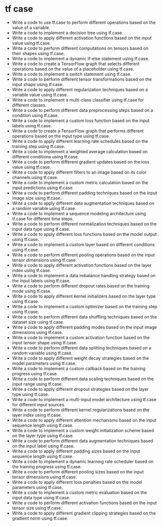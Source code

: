 # tf case

- Write a code to use tf.case to perform different operations based on the value of a variable.
- Write a code to implement a decision tree using tf.case.
- Write a code to apply different activation functions based on the input value using tf.case.
- Write a code to perform different computations on tensors based on their shapes using tf.case.
- Write a code to implement a dynamic if-else statement using tf.case.
- Write a code to create a TensorFlow graph that selects different operations based on the value of a placeholder using tf.case.
- Write a code to implement a switch statement using tf.case.
- Write a code to perform different tensor transformations based on the input shape using tf.case.
- Write a code to apply different regularization techniques based on a variable value using tf.case.
- Write a code to implement a multi-class classifier using tf.case for different classes.
- Write a code to perform different data preprocessing steps based on a condition using tf.case.
- Write a code to implement a custom loss function based on the input labels using tf.case.
- Write a code to create a TensorFlow graph that performs different operations based on the input type using tf.case.
- Write a code to apply different learning rate schedules based on the training step using tf.case.
- Write a code to implement a weighted average calculation based on different conditions using tf.case.
- Write a code to perform different gradient updates based on the loss value using tf.case.
- Write a code to apply different filters to an image based on its color channels using tf.case.
- Write a code to implement a custom metric calculation based on the input predictions using tf.case.
- Write a code to perform different padding techniques based on the input image size using tf.case.
- Write a code to apply different data augmentation techniques based on a random variable using tf.case.
- Write a code to implement a sequence modeling architecture using tf.case for different time steps.
- Write a code to perform different normalization techniques based on the input data type using tf.case.
- Write a code to apply different loss functions based on the model output using tf.case.
- Write a code to implement a custom layer based on different conditions using tf.case.
- Write a code to perform different pooling operations based on the input tensor dimensions using tf.case.
- Write a code to apply different activation functions based on the layer index using tf.case.
- Write a code to implement a data imbalance handling strategy based on the input labels using tf.case.
- Write a code to perform different dropout rates based on the training mode using tf.case.
- Write a code to apply different kernel initializers based on the layer type using tf.case.
- Write a code to implement a custom optimizer based on the training step using tf.case.
- Write a code to perform different data shuffling techniques based on the dataset size using tf.case.
- Write a code to apply different padding modes based on the input image dimensions using tf.case.
- Write a code to implement a custom activation function based on the input tensor shape using tf.case.
- Write a code to perform different data splitting techniques based on a random variable using tf.case.
- Write a code to apply different weight decay strategies based on the model parameters using tf.case.
- Write a code to implement a custom callback based on the training progress using tf.case.
- Write a code to perform different data scaling techniques based on the input range using tf.case.
- Write a code to apply different dropout strategies based on the layer type using tf.case.
- Write a code to implement a multi-input model architecture using tf.case for different input sources.
- Write a code to perform different kernel regularizations based on the layer index using tf.case.
- Write a code to apply different attention mechanisms based on the input sequence length using tf.case.
- Write a code to implement a custom weight initialization scheme based on the layer type using tf.case.
- Write a code to perform different data augmentation techniques based on the input label using tf.case.
- Write a code to apply different padding sizes based on the input sequence length using tf.case.
- Write a code to implement a dynamic learning rate scheduler based on the training progress using tf.case.
- Write a code to perform different pooling sizes based on the input tensor dimensions using tf.case.
- Write a code to apply different loss penalties based on the model parameters using tf.case.
- Write a code to implement a custom metric evaluation based on the input data type using tf.case.
- Write a code to perform different activation functions based on the input tensor size using tf.case.
- Write a code to apply different gradient clipping strategies based on the gradient norm using tf.case.